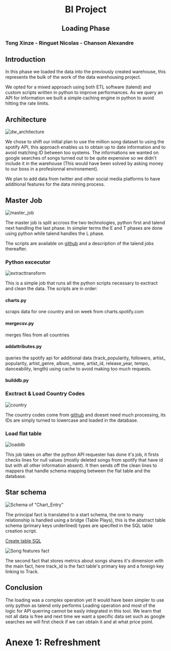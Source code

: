 <h1 style="text-align:center"> BI Project</h1>

<h2 style="text-align:center!important;">
Loading Phase
</h2>

### Tong Xinze - Ringuet Nicolas - Chanson Alexandre

## Introduction

In this phase we loaded the data into the previously created warehouse, this represents the bulk of the work of the data warehousing project.

 We opted for a mixed approach using both ETL software (talend) and custom scripts written in python to improve performances. As we query an API for information we built a simple caching engine in python to avoid hitting the rate limits.

## Architecture

![dw_architecture](../figures/dw_architecture.svg)

We chose to shift our initial plan to use the million song dataset to using the spotify API, this approach enables us to obtain up to date information and to avoid matching ID between too systems. The informations we wanted on google searches of songs turned out to be quite expensive so we didn't include it in the warehouse (This would have been solved by asking money to our boss in a profesionnal environement).

We plan to add data from twitter and other social media platforms to have additional features for the data mining process.

## Master Job

![master_job](../figures/master_job.svg)

The master job is split accross the two technologies, python first and talend next handling the last phase. In simpler terms the E and T phases are done using python while talend handles the L phase.

The scripts are available on [github](https://github.com/alexchanson/DW/scripts) and a description of the talend jobs thereafter.

### Python excecutor

![extracttransform](../figures/extracttransform.png)

This is a simple job that runs all the python scripts necessary to exctract and clean the data. The scripts are in order:

#### charts.py

scraps data for one country and on week from charts.spotify.com

#### mergecsv.py

merges files from all countries

#### addattributes.py

queries the spotify api for additional data (track\_popularity, followers, artist\_ popularity, artist\_genre, album\_ name, artist\_id, release\_year, tempo, danceability, length) using cache to avoid making too much requests.

#### builddb.py



### Exctract & Load Country Codes

![country](../figures/country.png)

The country codes come from [github](https://github.com/lukes/ISO-3166-Countries-with-Regional-Codes) and doesnt need much processing, its IDs are simply turned to lowercase and loaded in the database.

### Load flat table

![loaddb](../figures/loaddb.png)

This job takes on after the python API requester has done it's job, it firsts checks lines for null values (mostly deleted songs from spotify that have id but with all other information absent). It then sends off the clean lines to mappers that handle schema mapping between the flat table and the database.

## Star schema

![Schema of "Chart_Entry"](../figures/ER1.svg)

The principal fact is translated to a start schema, the one to many relationship is handled using a bridge (Table Plays), this is the abstract table schema (primary keys underlined) types are specifed in the SQL table creation script.

[Create table SQL](../scripts/create_tables.sql)

![Song features fact](../figures/ER2.svg)

The second fact that stores metrics about songs shares it's dimension with the main fact, here track_id is the fact table's primary key and a foreign key linking to Track.

## Conclusion

The loading was a complex operation yet It would have been simpler to use only python as talend only performs Loading operation and most of the logic for API querring cannot be easly integrated in this tool. We learn that not all data is free and next time we want a specific data set such as google searches we will first check if we can obtain it and at what price point.

# Anexe 1: Refreshment


